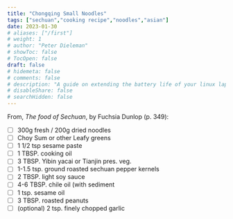 ```yaml
---
title: "Chongqing Small Noodles"
tags: ["sechuan","cooking recipe","noodles","asian"]
date: 2023-01-30
# aliases: ["/first"]
# weight: 1
# author: "Peter Dieleman"
# showToc: false
# TocOpen: false
draft: false
# hidemeta: false
# comments: false
# description: "A guide on extending the battery life of your linux laptop"
# disableShare: false
# searchHidden: false
---
```


From, _The food of Sechuan_, by Fuchsia Dunlop (p. 349):

- [ ] 300g fresh / 200g dried noodles
- [ ] Choy Sum or other Leafy greens
- [ ] 1 1/2 tsp sesame paste
- [ ] 1 TBSP. cooking oil
- [ ] 3 TBSP. Yibin yacai or Tianjin pres. veg.
- [ ] 1-1.5 tsp. ground roasted sechuan pepper kernels
- [ ] 2 TBSP. light soy sauce
- [ ] 4-6 TBSP. chile oil (with sediment
- [ ] 1 tsp. sesame oil
- [ ] 3 TBSP. roasted peanuts
- [ ] (optional) 2 tsp. finely chopped garlic
